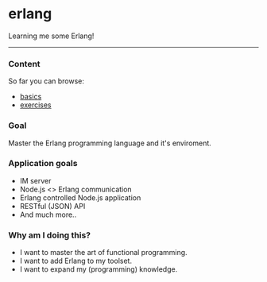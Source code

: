 erlang
======

Learning me some Erlang!

---

### Content
So far you can browse:
* [basics](https://github.com/opensoars/erlang/tree/master/basics)
* [exercises](https://github.com/opensoars/erlang/tree/master/exercises)


### Goal
Master the Erlang programming language and it's enviroment.


### Application goals
* IM server
* Node.js <> Erlang communication
* Erlang controlled Node.js application
* RESTful (JSON) API
* And much more..


### Why am I doing this?
* I want to master the art of functional programming.
* I want to add Erlang to my toolset.
* I want to expand my (programming) knowledge.


